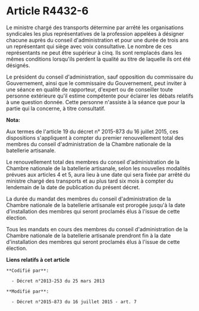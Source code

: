 # Article R4432-6

Le ministre chargé des transports détermine par arrêté les organisations syndicales les plus représentatives de la profession
appelées à désigner chacune auprès du conseil d'administration et pour une durée de trois ans un représentant qui siège avec
voix consultative. Le nombre de ces représentants ne peut être supérieur à cinq. Ils sont remplacés dans les mêmes conditions
lorsqu'ils perdent la qualité au titre de laquelle ils ont été désignés.

Le président du conseil d'administration, sauf opposition du commissaire du Gouvernement, ainsi que le commissaire du
Gouvernement, peut inviter à une séance en qualité de rapporteur, d'expert ou de conseiller toute personne extérieure qu'il
estime compétente pour éclairer les débats relatifs à une question donnée. Cette personne n'assiste à la séance que pour la
partie qui la concerne, à titre consultatif.

**Nota:**

Aux termes de l'article 19 du décret n° 2015-873 du 16 juillet 2015, ces dispositions s'appliquent à compter du premier
renouvellement total des membres du conseil d'administration de la Chambre nationale de la batellerie artisanale.

Le renouvellement total des membres du conseil d'administration de la Chambre nationale de la batellerie artisanale, selon
les nouvelles modalités prévues aux articles 4 et 5, aura lieu à une date qui sera fixée par arrêté du ministre chargé des
transports et au plus tard six mois à compter du lendemain de la date de publication du présent décret.

La durée du mandat des membres du conseil d'administration de la Chambre nationale de la batellerie artisanale est prorogée
jusqu'à la date d'installation des membres qui seront proclamés élus à l'issue de cette élection.

Tous les mandats en cours des membres du conseil d'administration de la Chambre nationale de la batellerie artisanale
prendront fin à la date d'installation des membres qui seront proclamés élus à l'issue de cette élection.

**Liens relatifs à cet article**

	**Codifié par**:

	  - Décret n°2013-253 du 25 mars 2013

	**Modifié par**:

	  - Décret n°2015-873 du 16 juillet 2015 - art. 7
